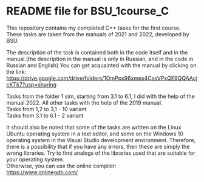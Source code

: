 # README file for BSU_1course_C
This repository contains my completed C++ tasks for the first course. These tasks are taken from the manuals of 2021 and 2022, developed by BSU.

The description of the task is contained both in the code itself and in the manual.(the description in the manual is only in Russian, and in the code in Russian and English) You can get acquainted with the manual by clicking on the link:<br> 
https://drive.google.com/drive/folders/1OmPpx96xmex4CasVPxQE9QQAAcjcKTk7?usp=sharing

Tasks from the folder 1 sim, starting from 3.1 to 6.1, I did with the help of the manual 2022. All other tasks with the help of the 2019 manual.<br>
Tasks from 1,2 to 3,1 - 10 variant<br>
Tasks from 3.1 to 6.1 - 2 variant

It should also be noted that some of the tasks are written on the Linux Ubuntu operating system in a text editor, and some on the Windows 10 operating system in the Visual Studio development environment. Therefore, there is a possibility that if you have any errors, then these are simply the wrong libraries. Try to find analogs of the libraries used that are suitable for your operating system.<br> 
Otherwise, you can use the online compiler: <br>
https://www.onlinegdb.com/
